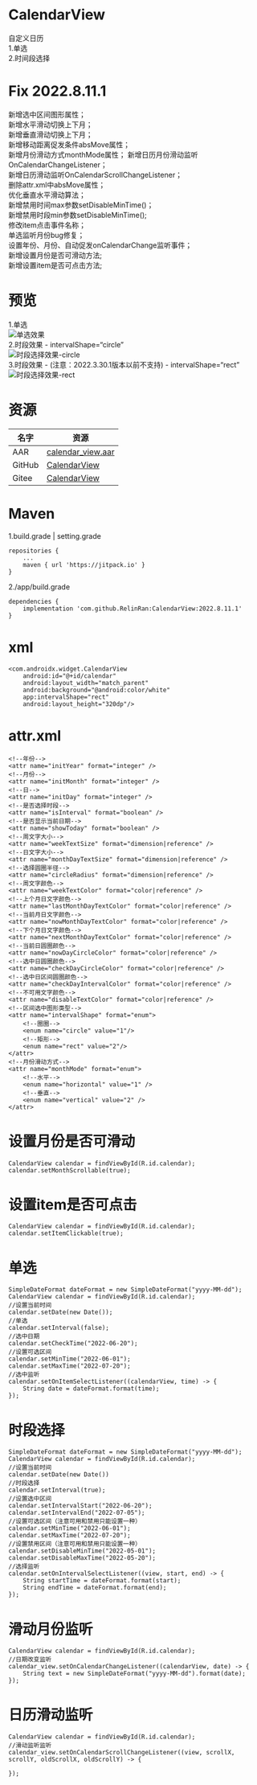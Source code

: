 # CalendarView
自定义日历  
1.单选  
2.时间段选择  
# Fix 2022.8.11.1  
新增选中区间图形属性；  
新增水平滑动切换上下月；  
新增垂直滑动切换上下月；  
新增移动距离促发条件absMove属性；  
新增月份滑动方式monthMode属性； 
新增日历月份滑动监听OnCalendarChangeListener；  
新增日历滑动监听OnCalendarScrollChangeListener；  
删除attr.xml中absMove属性；  
优化垂直水平滑动算法；  
新增禁用时间max参数setDisableMinTime()；  
新增禁用时段min参数setDisableMinTime();  
修改item点击事件名称；  
单选监听月份bug修复；  
设置年份、月份、自动促发onCalendarChange监听事件；  
新增设置月份是否可滑动方法;  
新增设置item是否可点击方法;  
# 预览
1.单选  
![单选效果](./ic_preview_02.png)  
2.时段效果 - intervalShape=“circle”  
![时段选择效果-circle](./ic_preview_01.png)  
3.时段效果 - (注意：2022.3.30.1版本以前不支持) - intervalShape=“rect”  
![时段选择效果-rect](./ic_preview_03.png)  
# 资源
|名字|资源|
|-|-|
|AAR|[calendar_view.aar](https://github.com/RelinRan/CalendarView/blob/master/calendar_view_2022.8.11.1.aar)|
|GitHub | [CalendarView](https://github.com/RelinRan/CalendarView)|
|Gitee|[CalendarView](https://gitee.com/relin/CalendarView)|
# Maven
1.build.grade | setting.grade
```
repositories {
	...
	maven { url 'https://jitpack.io' }
}
```
2./app/build.grade
```
dependencies {
	implementation 'com.github.RelinRan:CalendarView:2022.8.11.1'
}
```
# xml
```
<com.androidx.widget.CalendarView
    android:id="@+id/calendar"
    android:layout_width="match_parent"
    android:background="@android:color/white"
    app:intervalShape="rect"
    android:layout_height="320dp"/>
```
# attr.xml
```
<!--年份-->
<attr name="initYear" format="integer" />
<!--月份-->
<attr name="initMonth" format="integer" />
<!--日-->
<attr name="initDay" format="integer" />
<!--是否选择时段-->
<attr name="isInterval" format="boolean" />
<!--是否显示当前日期-->
<attr name="showToday" format="boolean" />
<!--周文字大小-->
<attr name="weekTextSize" format="dimension|reference" />
<!--日文字大小-->
<attr name="monthDayTextSize" format="dimension|reference" />
<!--选择圆圈半径-->
<attr name="circleRadius" format="dimension|reference" />
<!--周文字颜色-->
<attr name="weekTextColor" format="color|reference" />
<!--上个月日文字颜色-->
<attr name="lastMonthDayTextColor" format="color|reference" />
<!--当前月日文字颜色-->
<attr name="nowMonthDayTextColor" format="color|reference" />
<!--下个月日文字颜色-->
<attr name="nextMonthDayTextColor" format="color|reference" />
<!--当前日圆圈颜色-->
<attr name="nowDayCircleColor" format="color|reference" />
<!--选中日圆圈颜色-->
<attr name="checkDayCircleColor" format="color|reference" />
<!--选中日区间圆圈颜色-->
<attr name="checkDayIntervalColor" format="color|reference" />
<!--不可用文字颜色-->
<attr name="disableTextColor" format="color|reference" />
<!--区间选中图形类型-->
<attr name="intervalShape" format="enum">
    <!--圈圈-->
    <enum name="circle" value="1"/>
    <!--矩形-->
    <enum name="rect" value="2"/>
</attr>
<!--月份滑动方式-->
<attr name="monthMode" format="enum">
    <!--水平-->
    <enum name="horizontal" value="1" />
    <!--垂直-->
    <enum name="vertical" value="2" />
</attr>
```
# 设置月份是否可滑动
```
CalendarView calendar = findViewById(R.id.calendar);
calendar.setMonthScrollable(true);
```
# 设置item是否可点击
```
CalendarView calendar = findViewById(R.id.calendar);
calendar.setItemClickable(true);
```
# 单选
```
SimpleDateFormat dateFormat = new SimpleDateFormat("yyyy-MM-dd");
CalendarView calendar = findViewById(R.id.calendar);
//设置当前时间
calendar.setDate(new Date());
//单选
calendar.setInterval(false);
//选中日期
calendar.setCheckTime("2022-06-20");
//设置可选区间
calendar.setMinTime("2022-06-01");
calendar.setMaxTime("2022-07-20");
//选中监听
calendar.setOnItemSelectListener((calendarView, time) -> {
    String date = dateFormat.format(time);
});
```
# 时段选择
```
SimpleDateFormat dateFormat = new SimpleDateFormat("yyyy-MM-dd");
CalendarView calendar = findViewById(R.id.calendar);
//设置当前时间
calendar.setDate(new Date())
//时段选择
calendar.setInterval(true);
//设置选中区间
calendar.setIntervalStart("2022-06-20");
calendar.setIntervalEnd("2022-07-05");
//设置可选区间（注意可用和禁用只能设置一种）
calendar.setMinTime("2022-06-01");
calendar.setMaxTime("2022-07-20");
//设置禁用区间（注意可用和禁用只能设置一种）
calendar.setDisableMinTime("2022-05-01");
calendar.setDisableMaxTime("2022-05-20");
//选择监听
calendar.setOnIntervalSelectListener((view, start, end) -> {
    String startTime = dateFormat.format(start);
    String endTime = dateFormat.format(end);
});
```
# 滑动月份监听
```
CalendarView calendar = findViewById(R.id.calendar);
//日期改变监听
calendar_view.setOnCalendarChangeListener((calendarView, date) -> {
    String text = new SimpleDateFormat("yyyy-MM-dd").format(date);
});
```
# 日历滑动监听
```
CalendarView calendar = findViewById(R.id.calendar);
//滑动监听监听
calendar_view.setOnCalendarScrollChangeListener((view, scrollX, scrollY, oldScrollX, oldScrollY) -> {

});
```
